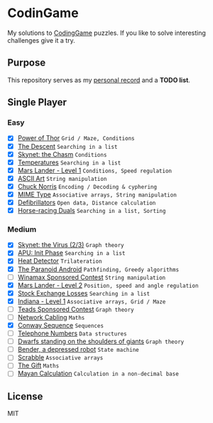 # CodinGame
My solutions to [CodingGame](www.codingame.com) puzzles. If you like to solve interesting challenges give it a try.

## Purpose
This repository serves as my [personal record](https://www.codingame.com/profile/b7d6a684a7ad347cefd71bb025226297525979) and a **TODO list**.

## Single Player

### Easy
- [x] [Power of Thor](https://www.codingame.com/games/puzzles?puzzleId=4) `Grid / Maze, Conditions`
- [x] [The Descent](https://www.codingame.com/games/puzzles?puzzleId=3) `Searching in a list`
- [x] [Skynet: the Chasm](https://www.codingame.com/games/puzzles?puzzleId=2) `Conditions`
- [x] [Temperatures](https://www.codingame.com/games/puzzles?puzzleId=5) `Searching in a list`
- [x] [Mars Lander - Level 1](https://www.codingame.com/games/puzzles?puzzleId=40) `Conditions, Speed regulation`
- [x] [ASCII Art](https://www.codingame.com/games/puzzles?puzzleId=6) `String manipulation`
- [x] [Chuck Norris](https://www.codingame.com/games/puzzles?puzzleId=7) `Encoding / Decoding & cyphering`
- [x] [MIME Type](https://www.codingame.com/games/puzzles?puzzleId=8) `Associative arrays, String manipulation`
- [x] [Defibrillators](https://www.codingame.com/games/puzzles?puzzleId=9) `Open data, Distance calculation`
- [x] [Horse-racing Duals](https://www.codingame.com/games/puzzles?puzzleId=10) `Searching in a list, Sorting`

### Medium
- [x] [Skynet: the Virus (2/3)](https://www.codingame.com/games/puzzles/1) `Graph theory`
- [x] [APU: Init Phase](https://www.codingame.com/games/puzzles/54) `Searching in a list`
- [x] [Heat Detector](https://www.codingame.com/games/puzzles/41) `Trilateration`
- [x] [The Paranoid Android](https://www.codingame.com/games/puzzles?puzzleId=47) `Pathfinding, Greedy algorithms`
- [ ] [Winamax Sponsored Contest](https://www.codingame.com/games/puzzles?puzzleId=50) `String manipulation`
- [x] [Mars Lander - Level 2](https://www.codingame.com/games/puzzles/12) `Position, speed and angle regulation`
- [x] [Stock Exchange Losses](https://www.codingame.com/games/puzzles/13) `Searching in a list`
- [x] [Indiana - Level 1](https://www.codingame.com/games/puzzles?puzzleId=11) `Associative arrays, Grid / Maze`
- [ ] [Teads Sponsored Contest](https://www.codingame.com/games/puzzles?puzzleId=51) `Graph theory`
- [ ] [Network Cabling](https://www.codingame.com/games/puzzles?puzzleId=14) `Maths`
- [x] [Conway Sequence](https://www.codingame.com/games/puzzles?puzzleId=15) `Sequences`
- [ ] [Telephone Numbers](https://www.codingame.com/games/puzzles?puzzleId=16) `Data structures`
- [ ] [Dwarfs standing on the shoulders of giants](https://www.codingame.com/games/puzzles?puzzleId=17) `Graph theory`
- [ ] [Bender, a depressed robot](https://www.codingame.com/games/puzzles?puzzleId=18) `State machine`
- [ ] [Scrabble](https://www.codingame.com/games/puzzles?puzzleId=19) `Associative arrays`
- [ ] [The Gift](https://www.codingame.com/games/puzzles?puzzleId=20) `Maths`
- [ ] [Mayan Calculation](https://www.codingame.com/games/puzzles?puzzleId=21) `Calculation in a non-decimal base`

## License
MIT
